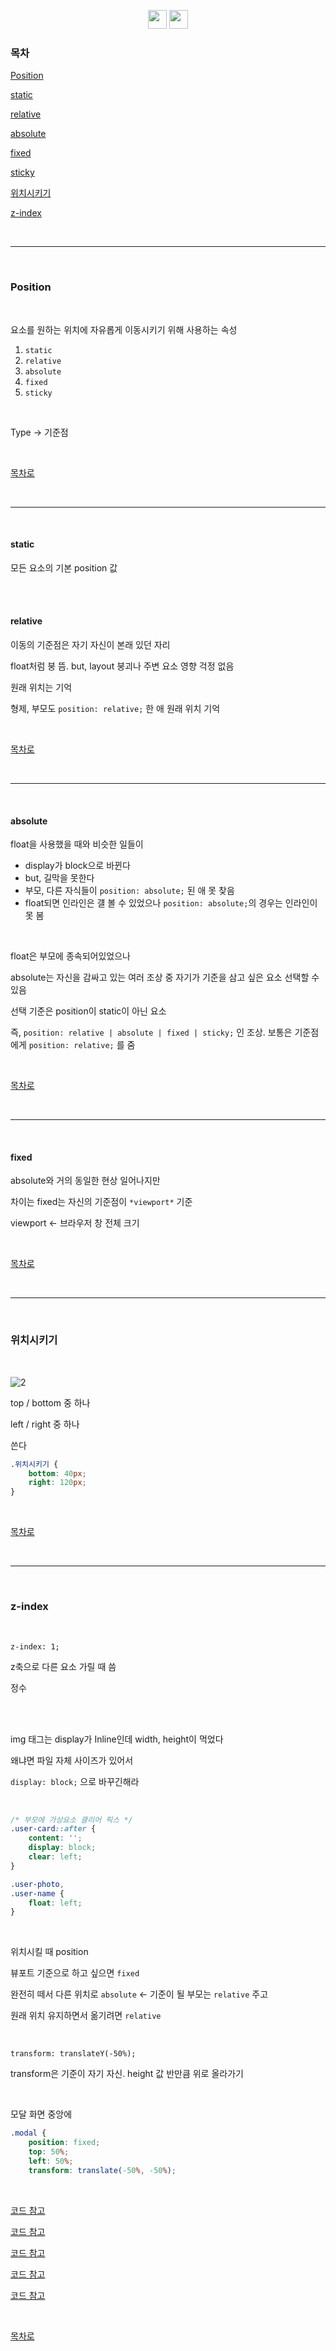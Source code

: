 <p align="center">
    <a href="https://github.com/seol-yu/TIL/tree/master/HTML_CSS/HTML_CSS/CSS">
    <img src="https://github.com/seol-yu/TIL/blob/master/images/html-badge-logo.png?raw=true" height=30 /></a>
    <a href="https://github.com/seol-yu/TIL/tree/master/HTML_CSS/HTML_CSS/CSS">
    <img src="https://github.com/seol-yu/TIL/blob/master/images/css-badge-logo.png?raw=true" height=30 /></a>
</p>


### 목차

[Position](#Position)

[static](#static)

[relative](#relative)

[absolute](#absolute)

[fixed](#fixed)

[sticky](#sticky)

[위치시키기](#위치시키기)

[z-index](#z-index)

<br />

---

<br />

### Position

<br />

요소를 원하는 위치에 자유롭게 이동시키기 위해 사용하는 속성

1. `static`
2. `relative`
3. `absolute`
4. `fixed`
5. `sticky`

<br />

Type -> 기준점

<br />

[목차로](#목차)

<br />

---

<br />

#### static

모든 요소의 기본 position 값

<br />

<br />

#### relative

이동의 기준점은 자기 자신이 본래 있던 자리

float처럼 붕 뜸. but, layout 붕괴나 주변 요소 영향 걱정 없음

원래 위치는 기억

형제, 부모도 `position: relative;` 한 애 원래 위치 기억

<br />

[목차로](#목차)

<br />

---

<br />

#### absolute

float을 사용했을 때와 비슷한 일들이

* display가 block으로 바뀐다
* but, 길막을 못한다
* 부모, 다른 자식들이 `position: absolute;` 된 애 못 찾음
* float되면 인라인은 걜 볼 수 있었으나 `position: absolute;`의 경우는 인라인이 못 봄 

<br />

float은 부모에 종속되어있었으나 

absolute는 자신을 감싸고 있는 여러 조상 중 자기가 기준을 삼고 싶은 요소 선택할 수 있음

선택 기준은 position이 static이 아닌 요소

즉, `position: relative | absolute | fixed | sticky;` 인 조상. 보통은 기준점에게 `position: relative;` 를 줌

<br />

[목차로](#목차)

<br />

---

<br />

#### fixed

absolute와 거의 동일한 현상 일어나지만

차이는 fixed는 자신의 기준점이 `*viewport*` 기준

viewport <- 브라우저 창 전체 크기

<br />

[목차로](#목차)

<br />

---

<br />

### 위치시키기

<br />

![2](../imgs/2.png)

top / bottom 중 하나

left / right 중 하나

쓴다

```css
.위치시키기 {
    bottom: 40px;
    right: 120px;
}
```

<br />

[목차로](#목차)

<br />

---

<br />

### z-index

<br />

`z-index: 1;`

z축으로 다른 요소 가릴 때 씀

정수

<br />

<br />

img 태그는 display가 Inline인데 width, height이 먹었다

왜냐면 파일 자체 사이즈가 있어서

`display: block;` 으로 바꾸긴해라

<br />

```css
/* 부모에 가상요소 클리어 픽스 */
.user-card::after {
    content: '';
    display: block;
    clear: left;
}

.user-photo,
.user-name {
    float: left;
}
```

<br />

위치시킬 때 position

뷰포트 기준으로 하고 싶으면 `fixed`

완전히 떼서 다른 위치로 `absolute` <- 기준이 될 부모는 `relative` 주고

원래 위치 유지하면서 옮기려면 `relative` 

<br />

`transform: translateY(-50%);`

transform은 기준이 자기 자신. height 값 반만큼 위로 올라가기

<br />

모달 화면 중앙에

```css
.modal {
    position: fixed;
    top: 50%;
    left: 50%;
    transform: translate(-50%, -50%);
```

<br />

[코드 참고](./실습/04Position_01Position1/style.css)

[코드 참고](./실습/04Position_02Position2/style.css)

[코드 참고](./실습/04Position_03Position/style.css)

[코드 참고](./실습/04Position_04Position/style.css)

[코드 참고](./실습/04Position_05Position/style.css)

<br />

[목차로](#목차)

<br />